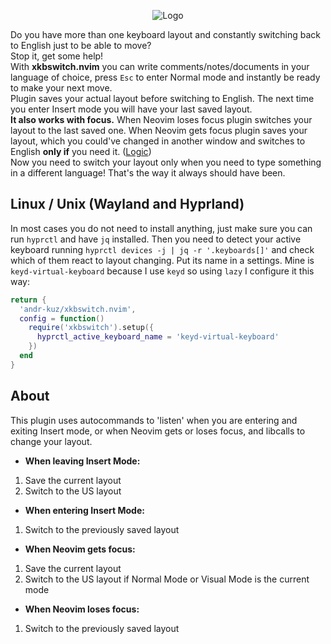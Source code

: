 <div align="center">
  <p>
    <img src="assets/logo.png" align="center" alt="Logo" />
  </p>
</div>

Do you have more than one keyboard layout and constantly switching back to English just to be able to move?\
Stop it, get some help!\
With **xkbswitch.nvim** you can write comments/notes/documents in your language of choice, press `Esc` to enter Normal mode and instantly be ready to make your next move.\
Plugin saves your actual layout before switching to English. The next time you enter Insert mode you will have your last saved layout.\
**It also works with focus.** When Neovim loses focus plugin switches your layout to the last saved one. When Neovim gets focus plugin saves your layout, which you could've changed in another window and switches to English **only if** you need it. ([Logic](#about))\
Now you need to switch your layout only when you need to type something in a different language! That's the way it always should have been.

## Linux / Unix (Wayland and Hyprland)
In most cases you do not need to install anything, just make sure you can run `hyprctl` and have `jq` installed.
Then you need to detect your active keyboard running `hyprctl devices -j | jq -r '.keyboards[]'` and check which of them react to layout changing.
Put its name in a settings. Mine is `keyd-virtual-keyboard` because I use `keyd` so using `lazy` I configure it this way:

```lua
return {
  'andr-kuz/xkbswitch.nvim',
  config = function()
    require('xkbswitch').setup({
      hyprctl_active_keyboard_name = 'keyd-virtual-keyboard'
    })
  end
}
```

## About
This plugin uses autocommands to 'listen' when you are entering and exiting Insert mode, or when Neovim gets or loses focus, and libcalls to change your layout.

* **When leaving Insert Mode:**
1) Save the current layout
2) Switch to the US layout

* **When entering Insert Mode:**
1. Switch to the previously saved layout

* **When Neovim gets focus:**
1. Save the current layout
2. Switch to the US layout if Normal Mode or Visual Mode is the current mode

* **When Neovim loses focus:**
1. Switch to the previously saved layout
